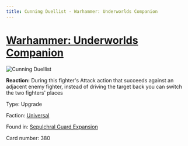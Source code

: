 ```yaml
---
title: Cunning Duellist - Warhammer: Underworlds Companion
---
```


# [Warhammer: Underworlds Companion](https://guidokessels.github.io/wh-underworlds)

  

![Cunning Duellist](https://warhammerunderworlds.com/wp-content/uploads/sites/6/2017/12/380_ENG-Cunning-Duellist.png)

<b>Reaction:</b> During this fighter's Attack action that succeeds against an adjacent enemy fighter, instead of driving the target back you can switch the two fighters' places

Type: Upgrade

Faction: [Universal](https://guidokessels.github.io/wh-underworlds/factions/universal)

Found in: [Sepulchral Guard Expansion](https://guidokessels.github.io/wh-underworlds/locations/sepulchral-guard-expansion)

Card number: 380
